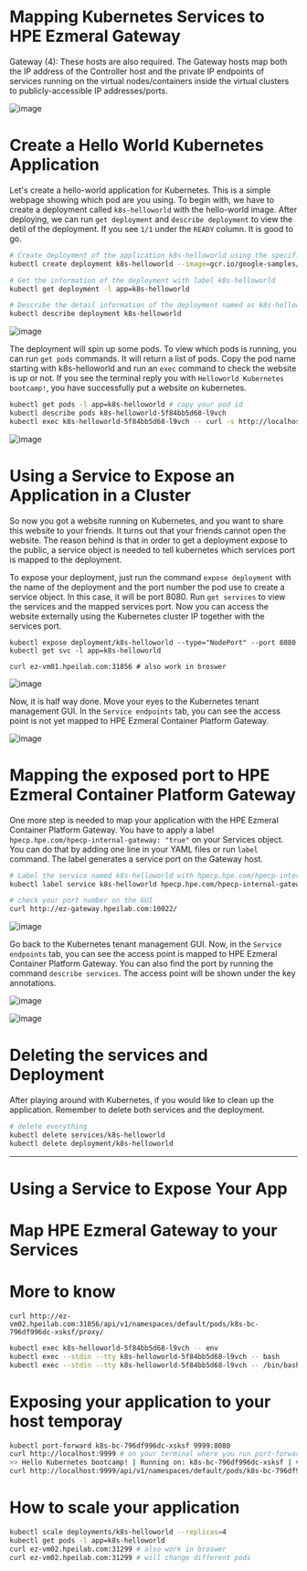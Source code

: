 # Mapping Kubernetes Services to HPE Ezmeral Gateway

Gateway (4): These hosts are also required. The Gateway hosts map both the IP address of the Controller host and the private IP endpoints of services running on the virtual nodes/containers inside the virtual clusters to publicly-accessible IP addresses/ports. 

![image](https://user-images.githubusercontent.com/72959956/138654527-77f3bf2c-f001-4fc7-88f3-d17436368dc3.png)

# Create a Hello World Kubernetes Application

Let's create a hello-world application for Kubernetes. This is a simple webpage showing which pod are you using. To begin with, we have to create a deployment called `k8s-helloworld` with the hello-world image. After deploying, we can run `get deployment` and `describe deployment` to view the detil of the deployment. If you see `1/1` under the `READY` column. It is good to go.

```bash
# Create deployment of the application k8s-helloworld using the specific image
kubectl create deployment k8s-helloworld --image=gcr.io/google-samples/kubernetes-bootcamp:v1

# Get the information of the deployment with label k8s-helloworld
kubectl get deployment -l app=k8s-helloworld

# Describe the detail information of the deployment named as k8s-helloworld
kubectl describe deployment k8s-helloworld
```
![image](https://user-images.githubusercontent.com/72959956/138656214-73c9418f-e291-4678-b3a2-c318a318d325.png)

The deployment will spin up some pods. To view which pods is running, you can run `get pods` commands. It will return a list of pods. Copy the pod name starting with k8s-helloworld and run an `exec` command to check the website is up or not. If you see the terminal reply you with `Helloworld Kubernetes  bootcamp!`, you have successfully put a website on kubernetes.

```bash
kubectl get pods -l app=k8s-helloworld # copy your pod id
kubectl describe pods k8s-helloworld-5f84bb5d68-l9vch 
kubectl exec k8s-helloworld-5f84bb5d68-l9vch -- curl -s http://localhost:8080
```
![image](https://user-images.githubusercontent.com/72959956/138670950-75f96e40-3bc6-4ef6-aff6-578f45b90c04.png)


# Using a Service to Expose an Application in a Cluster

So now you got a website running on Kubernetes, and you want to share this website to your friends. It turns out that your friends cannot open the website. The reason behind is that in order to get a deployment expose to the public, a service object is needed to tell kubernetes which services port is mapped to the deployment.

To expose your deployment, just run the command `expose deployment` with the name of the deployment and the port number the pod use to create a service object. In this case, it will be port 8080. Run `get services` to view the services and the mapped services port. Now you can access the website externally using the Kubernetes cluster IP together with the services port.

```
kubectl expose deployment/k8s-helloworld --type="NodePort" --port 8080
kubectl get svc -l app=k8s-helloworld

curl ez-vm01.hpeilab.com:31856 # also work in broswer
```
![image](https://user-images.githubusercontent.com/72959956/138665803-dea57cb9-1209-4b55-810a-5d564ea2b7e5.png)

Now, it is half way done. Move your eyes to the Kubernetes tenant management GUI. In the `Service endpoints` tab, you can see the access point is not yet mapped to HPE Ezmeral Container Platform Gateway.

![image](https://user-images.githubusercontent.com/72959956/138668470-ce8b6846-5fb4-4494-9a90-24aa2be73456.png)

# Mapping the exposed port to HPE Ezmeral Container Platform Gateway

One more step is needed to map your application with the HPE Ezmeral Container Platform Gateway. You have to apply a label `hpecp.hpe.com/hpecp-internal-gateway: "true"` on your Services object. You can do that by adding one line in your YAML files or run `label` command.  The label generates a service port on the Gateway host.


```bash
# Label the service named k8s-helloworld with hpecp.hpe.com/hpecp-internal-gateway=true
kubectl label service k8s-helloworld hpecp.hpe.com/hpecp-internal-gateway=true

# check your port number on the GUI
curl http://ez-gateway.hpeilab.com:10022/
```

![image](https://user-images.githubusercontent.com/72959956/138669273-fa2969b3-61f3-4bae-a2f6-66425daf0a7b.png)


Go back to the Kubernetes tenant management GUI. Now, in the `Service endpoints` tab, you can see the access point is mapped to HPE Ezmeral Container Platform Gateway. You can also find the port by running the command `describe services`. The access point will be shown under the key annotations.

![image](https://user-images.githubusercontent.com/72959956/138668836-0313c1c5-e720-4575-a759-842c85d5502c.png)

![image](https://user-images.githubusercontent.com/72959956/138810536-f1255048-2d91-44eb-ba33-ccc4bc52ca1e.png)



# Deleting the services and Deployment

After playing around with Kubernetes, if you would like to clean up the application. Remember to delete both services and the deployment.

```bash
# delete everything
kubectl delete services/k8s-helloworld
kubectl delete deployment/k8s-helloworld
```


---
# Using a Service to Expose Your App

# Map HPE Ezmeral Gateway to your Services





# More to know
```
curl http://ez-vm02.hpeilab.com:31856/api/v1/namespaces/default/pods/k8s-bc-796df996dc-xsksf/proxy/
```

```bash
kubectl exec k8s-helloworld-5f84bb5d68-l9vch -- env
kubectl exec --stdin --tty k8s-helloworld-5f84bb5d68-l9vch -- bash
kubectl exec --stdin --tty k8s-helloworld-5f84bb5d68-l9vch -- /bin/bash
```

# Exposing your application to your host temporay
```bash
kubectl port-forward k8s-bc-796df996dc-xsksf 9999:8080
curl http://localhost:9999 # on your terminal where you run port-forward
>> Hello Kubernetes bootcamp! | Running on: k8s-bc-796df996dc-xsksf | v=1
curl http://localhost:9999/api/v1/namespaces/default/pods/k8s-bc-796df996dc-xsksf/proxy/
```

# How to scale your application
```bash
kubectl scale deployments/k8s-helloworld --replicas=4
kubectl get pods -l app=k8s-helloworld
curl ez-vm02.hpeilab.com:31299 # also work in broswer
curl ez-vm02.hpeilab.com:31299 # will change different pods
```